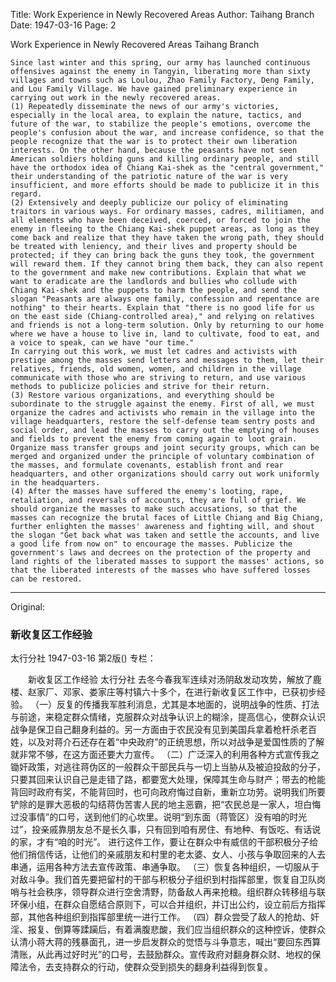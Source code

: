 Title: Work Experience in Newly Recovered Areas
Author: Taihang Branch
Date: 1947-03-16
Page: 2

Work Experience in Newly Recovered Areas
    Taihang Branch

    Since last winter and this spring, our army has launched continuous offensives against the enemy in Tangyin, liberating more than sixty villages and towns such as Loulou, Zhao Family Factory, Deng Family, and Lou Family Village. We have gained preliminary experience in carrying out work in the newly recovered areas.
    (1) Repeatedly disseminate the news of our army's victories, especially in the local area, to explain the nature, tactics, and future of the war, to stabilize the people's emotions, overcome the people's confusion about the war, and increase confidence, so that the people recognize that the war is to protect their own liberation interests. On the other hand, because the peasants have not seen American soldiers holding guns and killing ordinary people, and still have the orthodox idea of Chiang Kai-shek as the "central government," their understanding of the patriotic nature of the war is very insufficient, and more efforts should be made to publicize it in this regard.
    (2) Extensively and deeply publicize our policy of eliminating traitors in various ways. For ordinary masses, cadres, militiamen, and all elements who have been deceived, coerced, or forced to join the enemy in fleeing to the Chiang Kai-shek puppet areas, as long as they come back and realize that they have taken the wrong path, they should be treated with leniency, and their lives and property should be protected; if they can bring back the guns they took, the government will reward them. If they cannot bring them back, they can also repent to the government and make new contributions. Explain that what we want to eradicate are the landlords and bullies who collude with Chiang Kai-shek and the puppets to harm the people, and send the slogan "Peasants are always one family, confession and repentance are nothing" to their hearts. Explain that "there is no good life for us on the east side (Chiang-controlled area)," and relying on relatives and friends is not a long-term solution. Only by returning to our home where we have a house to live in, land to cultivate, food to eat, and a voice to speak, can we have "our time."
    In carrying out this work, we must let cadres and activists with prestige among the masses send letters and messages to them, let their relatives, friends, old women, women, and children in the village communicate with those who are striving to return, and use various methods to publicize policies and strive for their return.
    (3) Restore various organizations, and everything should be subordinate to the struggle against the enemy. First of all, we must organize the cadres and activists who remain in the village into the village headquarters, restore the self-defense team sentry posts and social order, and lead the masses to carry out the emptying of houses and fields to prevent the enemy from coming again to loot grain. Organize mass transfer groups and joint security groups, which can be merged and organized under the principle of voluntary combination of the masses, and formulate covenants, establish front and rear headquarters, and other organizations should carry out work uniformly in the headquarters.
    (4) After the masses have suffered the enemy's looting, rape, retaliation, and reversals of accounts, they are full of grief. We should organize the masses to make such accusations, so that the masses can recognize the brutal faces of Little Chiang and Big Chiang, further enlighten the masses' awareness and fighting will, and shout the slogan "Get back what was taken and settle the accounts, and live a good life from now on" to encourage the masses. Publicize the government's laws and decrees on the protection of the property and land rights of the liberated masses to support the masses' actions, so that the liberated interests of the masses who have suffered losses can be restored.



<hr /> 

Original: 


### 新收复区工作经验
太行分社
1947-03-16
第2版()
专栏：

　　新收复区工作经验
    太行分社
    去冬今春我军连续对汤阴敌发动攻势，解放了鹿楼、赵家厂、邓家、娄家庄等村镇六十多个，在进行新收复区工作中，已获初步经验。
    （一）反复的传播我军胜利消息，尤其是本地面的，说明战争的性质、打法与前途，来稳定群众情绪，克服群众对战争认识上的糊涂，提高信心，使群众认识战争是保卫自己翻身利益的。另一方面由于农民没有见到美国兵拿着枪杆杀老百姓，以及对蒋介石还存在着“中央政府”的正统思想，所以对战争是爱国性质的了解就非常不够，在这方面还要大力宣传。
    （二）广泛深入的利用各种方式宣传我之锄奸政策，对逃往蒋伪区的一般群众干部民兵与一切上当胁从及被迫投敌的分子，只要其回来认识自己是走错了路，都要宽大处理，保障其生命与财产；带去的枪能背回时政府有奖，不能背回时，也可向政府悔过自新，重新立功劳。说明我们所要铲除的是罪大恶极的勾结蒋伪苦害人民的地主恶霸，把“农民总是一家人，坦白悔过没事情”的口号，送到他们的心坎里。说明“到东面（蒋管区）没有咱的时光过”，投亲戚靠朋友总不是长久事，只有回到咱有房住、有地种、有饭吃、有话说的家，才有“咱的时光”。
    进行这件工作，要让在群众中有威信的干部积极分子给他们捎信传话，让他们的亲戚朋友和村里的老太婆、女人、小孩与争取回来的人去串通，运用各种方法去宣传政策、串通争取。
    （三）恢复各种组织，一切服从于对敌斗争。我们首先要把留村的干部与积极分子组织到村指挥部里，恢复自卫队岗哨与社会秩序，领导群众进行空舍清野，防备敌人再来抢粮。组织群众转移组与联环保小组，在群众自愿结合原则下，可以合并组织，并订出公约，设立前后方指挥部，其他各种组织到指挥部里统一进行工作。
    （四）群众尝受了敌人的抢劫、奸淫、报复、倒算等蹂躏后，有着满腹悲酸，我们应当组织群众的这种控诉，使群众认清小蒋大蒋的残暴面孔，进一步启发群众的觉悟与斗争意志，喊出“要回东西算清账，从此再过好时光”的口号，去鼓励群众。宣传政府对翻身群众财、地权的保障法令，去支持群众的行动，使群众受到损失的翻身利益得到恢复。
